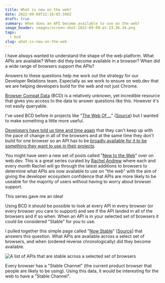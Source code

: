 ```yaml
---
title: What is new on the web?
date: 2022-09-09T22:16:03.590Z
draft: true
summary: When does an API become available to use on the web?
image_header: images/screen-shot-2022-09-09-at-23.36.34.png
tags:
  - bcd
slug: what-is-new-on-the-web
---
```

I﻿ have always w﻿anted to understand the shape of the web platform. What APIs are available? When did they become available in a browser? When did a wide range of browsers support the APIs?

A﻿nswers to these questions help me work out the strategy for our Developer Relations team. Especially as we work to ensure on web.dev that we are helping developers build for the web and not just Chrome.

[Browser Compat Data](https://paul.kinlan.me/bcd-a-hidden-web-compat-gem/) (BCD) is a﻿ relatively unknown, yet incredible resource that gives you access to the data to answer questions like this. However it's not easily queryable.

I﻿'ve used BCD before in projects like "[The Web Of ...](https://the-web-of.glitch.me/)" ([Source](https://github.com/PaulKinlan/the-web-of)) but I wanted to make something a little more useful.

[D﻿evelopers have told us time and time again](https://paul.kinlan.me/top-web-developer-pain-points-in-2021/) that they can't keep up with the pace of change in all of the browsers and at the same time they don't build for one browser so an API has to be [broadly available for it to be something they want to use in their projects](https://paul.kinlan.me/thinking-about-developer-satisfaction-and-web-developers/).



Y﻿ou might have seen a new set of posts called "[New to the Web](https://web.dev/tags/new-to-the-web/)" over on web.dev. T﻿his is a great series curated by [Rachel Andrew](https://rachelandrew.co.uk/) w﻿here each and every month Rachel w﻿ill go through the latest additions to browsers to determine what APIs are now available to use on "the web" with the aim of giving the developer ecosystem confidence that APIs are more likely to be useable for the majority of users without having to worry about browser support.

T﻿his series gave me an idea!

U﻿sing BCD it should be possible to look at every API in every browser (or every browser you care to support) and see if the API landed in all of the browsers and if so when. When an API is in your selected set of browsers it could be considered "Stable" for you to use.  

I﻿ pulled together this simple page called "[Now Stable](https://time-to-stable.deno.dev/when-stable?browser-chrome=on&browser-safari=on&feature-api=on&feature-css=on&feature-html=on&feature-javascript=on)" [[Source](https://github.com/PaulKinlan/time-to-stable)] that answers this question. What APIs are available across a select set of browsers, and when (ordered reverse chronologically) did they become available.

![A list of APIs that are stable across a selected set of browsers](/images/screen-shot-2022-09-09-at-23.36.34.png)

E﻿very browser has a "Stable Channel" (the current product browser that people are likely to be using). Using this data, it would be interesting for the web to have a "Stable Channel".